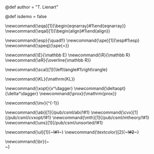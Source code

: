 <!-- Add here the global variables -->
@def author = "T. Lienart"

<!-- any non default judoc var must be pre-defined here with the right type -->
@def isdemo = false

<!-- Add here your commands that you'd like to use throughout  -->
\newcommand{\eqa}[1]{\begin{eqnarray}#1\end{eqnarray}}
\newcommand{\eqal}[1]{\begin{align}#1\end{align}}

\newcommand{\esp}{\quad\!\!}
\newcommand{\spe}[1]{\esp#1\esp}
\newcommand{\speq}{\spe{=}}

\newcommand{\E}{\mathbb E}
\newcommand{\R}{\mathbb R}
\newcommand{\eR}{\overline{\mathbb R}}

\newcommand{\scal}[1]{\left\langle#1\right\rangle}

<!-- ABI specific -->
\newcommand{\KL}{\mathrm{KL}}

<!-- optimisation specific -->
\newcommand{\xopt}{x^\dagger}
\newcommand{\deltaopt}{\delta^\dagger}
\newcommand{\prox}{\mathrm{prox}}

<!-- matrix theory specific -->
\newcommand{\inv}{^{-1}}

<!-- in-text replacements -->
\newcommand{\abi}[1]{/pub/csml/abi/!#1}
\newcommand{\cvx}[1]{/pub/csml/cvxopt/!#1}
\newcommand{\mth}[1]{/pub/csml/mtheory/!#1}
\newcommand{\uns}[1]{/pub/csml/unsorted/!#1}

<!-- Text decoration -->
\newcommand{\ul}[1]{~~~<span id=underline>!#1</span>~~~}
\newcommand{\textcolor}[2]{~~~<font color="!#1">!#2</font>~~~}

<!-- Text alignment -->
\newcommand{\br}{~~~</br>~~~} <!-- skip a line -->
